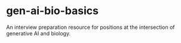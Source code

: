# gen-ai-bio-basics
An interview preparation resource for positions at the intersection of generative AI and biology.
